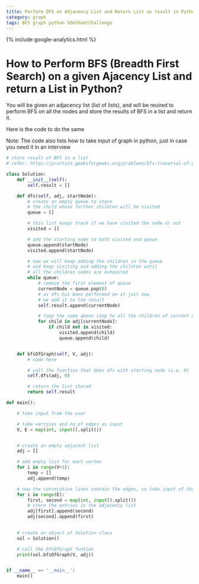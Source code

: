 ```yaml
---
title: Perform DFS on Adjacency List and Return List as result in Python
category: graph
tags: BFS graph python SdeSheetChallenge
---
```

{% include google-analytics.html %}

# How to Perform BFS (Breadth First Search) on a given Ajacency List and return a List in Python?

You will be given an adjacency list (list of lists), and will be reuired to perform BFS on all the nodes and store the results of BFS in a list and return it. 

Here is the code to do the same

Note: The code also lists how to take input of graph in python, just in case you need it in an interview

```python
# store result of BFS in a list
# refer: https://practice.geeksforgeeks.org/problems/bfs-traversal-of-graph/1

class Solution:
	def __init__(self):
		self.result = []

	def dfs(self, adj, startNode):
		# create an empty queue to store
		# the child whose further children will be visited
		queue = []

		# this list keeps track if we have visited the node or not
		visited = []

		# add the starting node to both visited and queue
		queue.append(startNode)
		visited.append(startNode)

		# now we will keep adding the children in the queue
		# and keep visiting and adding the children until
		# all the children nodes are exhausted
		while queue:
			# remove the first element of queue
			currentNode = queue.pop(0)
			# as dfs has been performed on it just now
			# we add it to the result
			self.result.append(currentNode)

			# loop the same above step to all the children of current node
			for child in adj[currentNode]:
				if child not in visited:
					visited.append(child)
					queue.append(child)


	def bfsOfGraph(self, V, adj):
		# code here

		# call the function that does dfs with starting node (i.e. 0)
		self.dfs(adj, 0)

		# return the list stored
		return self.result

def main():

	# take input from the user

	# take vertices and no_of edges as input
	V, E = map(int, input().split())


	# create an empty adjacent list 
	adj = []

	# add empty list for each vertex
	for i in range(V+1):
		temp = []
		adj.append(temp)

	# now the consecutive lines contain the edges, so take input of that
	for i in range(E):
		first, second = map(int, input().split())
		# store the entries in the adjacency list
		adj[first].append(second)
		adj[second].append(first)

	
	# create an object of Solution class
	sol = Solution()

	# call the bfsOfGraph funtion
	print(sol.bfsOfGraph(V, adj))


if __name__ == '__main__':
	main()
```

